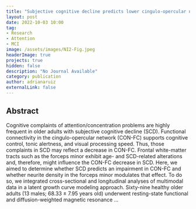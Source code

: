 ```yaml
---
title: "Subjective cognitive decline predicts lower cingulo-opercular network functional connectivity in individuals with lower neurite density in the forceps minor"
layout: post
date: 2022-10-03 10:00
tag: 
- Research
- Attention
- MCI
image: /assets/images/NI2-Fig.jpeg
headerImage: true
projects: true
hidden: false
description: "No Journal Available"
category: publication
author: adrianaruiz
externalLink: false
---
```


## Abstract
Cognitive complaints of attention/concentration problems are highly frequent in older adults with subjective cognitive decline (SCD). Functional connectivity in the cingulo-opercular network (CON-FC) supports cognitive control, tonic alertness, and visual processing speed. Thus, those complaints in SCD may reflect a decrease in CON-FC. Frontal white-matter tracts such as the forceps minor exhibit age- and SCD-related alterations and, therefore, might influence the CON-FC decrease in SCD. Here, we aimed to determine whether SCD predicts an impairment in CON-FC and whether neurite density in the forceps minor modulates that effect. To do so, we integrated cross-sectional and longitudinal analyses of multimodal data in a latent growth curve modeling approach. Sixty-nine healthy older adults (13 males; 68.33 ± 7.95 years old) underwent resting-state functional and diffusion-weighted magnetic resonance …
